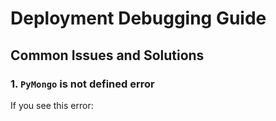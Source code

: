 # Deployment Debugging Guide

## Common Issues and Solutions

### 1. `PyMongo` is not defined error

If you see this error:
